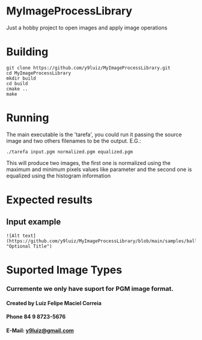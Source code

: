 # MyImageProcessLibrary
Just a hobby project to open images and apply image operations


# Building
```
git clone https://github.com/y9luiz/MyImageProcessLibrary.git
cd MyImageProcessLibrary
mkdir build
cd build
cmake ..
make
```

# Running
The main executable is the 'tarefa', you could run it passing the source image and two others filenames to be the output.
E.G.:

```
./tarefa input.pgm normalized.pgm equalized.pgm
```

This will produce two images, the first one is normalized using the maximum and minimum pixels values like parameter
and the second one is equalized using the histogram information

# Expected results
## Input example
	![Alt text](https://github.com/y9luiz/MyImageProcessLibrary/blob/main/samples/balloons.ascii.pgm "Optional Title")


# Suported Image Types

### Curremente we only have suport for PGM image format.


#### Created by Luiz Felipe Maciel Correia
#### Phone 84 9 8723-5676
#### E-Mail: y9luiz@gmail.com

